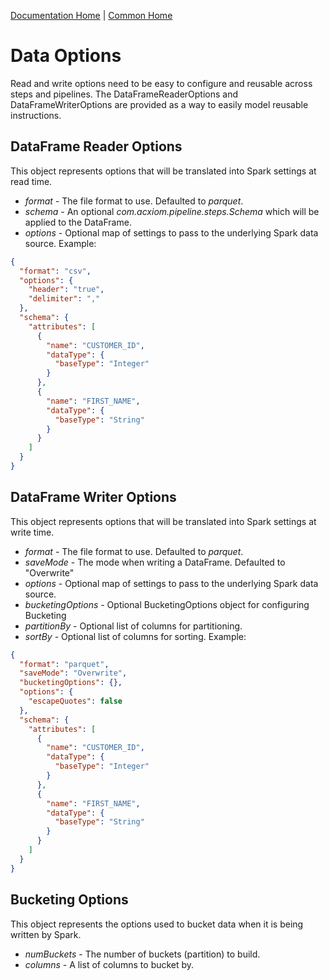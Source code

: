 [Documentation Home](../../docs/readme.md) | [Common Home](../readme.md)

# Data Options
Read and write options need to be easy to configure and reusable across steps and pipelines. The DataFrameReaderOptions
and DataFrameWriterOptions are provided as a way to easily model reusable instructions.

## DataFrame Reader Options
This object represents options that will be translated into Spark settings at read time.

* *format* - The file format to use. Defaulted to _parquet_.
* *schema* - An optional _com.acxiom.pipeline.steps.Schema_ which will be applied to the DataFrame.
* *options* - Optional map of settings to pass to the underlying Spark data source.
Example:
```json
{
  "format": "csv",
  "options": {
    "header": "true",
    "delimiter": ","
  },
  "schema": {
    "attributes": [
      {
        "name": "CUSTOMER_ID",
        "dataType": {
          "baseType": "Integer"
        }
      },
      {
        "name": "FIRST_NAME",
        "dataType": {
          "baseType": "String"
        }
      }
    ]
  }
}
```
## DataFrame Writer Options
This object represents options that will be translated into Spark settings at write time.

* *format* - The file format to use. Defaulted to _parquet_.
* *saveMode* - The mode when writing a DataFrame. Defaulted to "Overwrite"
* *options* - Optional map of settings to pass to the underlying Spark data source.
* *bucketingOptions* - Optional BucketingOptions object for configuring Bucketing
* *partitionBy* - Optional list of columns for partitioning.
* *sortBy* - Optional list of columns for sorting.
Example:
```json
{
  "format": "parquet",
  "saveMode": "Overwrite",
  "bucketingOptions": {},
  "options": {
    "escapeQuotes": false
  },
  "schema": {
    "attributes": [
      {
        "name": "CUSTOMER_ID",
        "dataType": {
          "baseType": "Integer"
        }
      },
      {
        "name": "FIRST_NAME",
        "dataType": {
          "baseType": "String"
        }
      }
    ]
  }
}
```
## Bucketing Options
This object represents the options used to bucket data when it is being written by Spark.

* *numBuckets* - The number of buckets (partition) to build.
* *columns* - A list of columns to bucket by.
